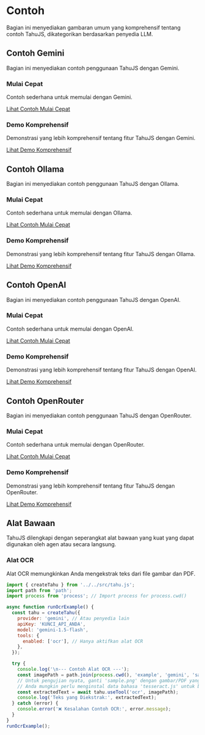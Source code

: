 # Contoh

Bagian ini menyediakan gambaran umum yang komprehensif tentang contoh TahuJS, dikategorikan berdasarkan penyedia LLM.

## Contoh Gemini

Bagian ini menyediakan contoh penggunaan TahuJS dengan Gemini.

### Mulai Cepat

Contoh sederhana untuk memulai dengan Gemini.

[Lihat Contoh Mulai Cepat](<../example/gemini/quick-start.js>)

### Demo Komprehensif

Demonstrasi yang lebih komprehensif tentang fitur TahuJS dengan Gemini.

[Lihat Demo Komprehensif](<../example/gemini/demo.js>)

## Contoh Ollama

Bagian ini menyediakan contoh penggunaan TahuJS dengan Ollama.

### Mulai Cepat

Contoh sederhana untuk memulai dengan Ollama.

[Lihat Contoh Mulai Cepat](<../example/ollama/quick-start.js>)

### Demo Komprehensif

Demonstrasi yang lebih komprehensif tentang fitur TahuJS dengan Ollama.

[Lihat Demo Komprehensif](<../example/ollama/demo.js>)

## Contoh OpenAI

Bagian ini menyediakan contoh penggunaan TahuJS dengan OpenAI.

### Mulai Cepat

Contoh sederhana untuk memulai dengan OpenAI.

[Lihat Contoh Mulai Cepat](<../example/openai/quick-start.js>)

### Demo Komprehensif

Demonstrasi yang lebih komprehensif tentang fitur TahuJS dengan OpenAI.

[Lihat Demo Komprehensif](<../example/openai/demo.js>)

## Contoh OpenRouter

Bagian ini menyediakan contoh penggunaan TahuJS dengan OpenRouter.

### Mulai Cepat

Contoh sederhana untuk memulai dengan OpenRouter.

[Lihat Contoh Mulai Cepat](<../example/openrouter/quick-start.js>)

### Demo Komprehensif

Demonstrasi yang lebih komprehensif tentang fitur TahuJS dengan OpenRouter.

[Lihat Demo Komprehensif](<../example/openrouter/demo.js>)

## Alat Bawaan

TahuJS dilengkapi dengan seperangkat alat bawaan yang kuat yang dapat digunakan oleh agen atau secara langsung.

### Alat OCR

Alat OCR memungkinkan Anda mengekstrak teks dari file gambar dan PDF.

```javascript
import { createTahu } from '../../src/tahu.js';
import path from 'path';
import process from 'process'; // Import process for process.cwd()

async function runOcrExample() {
  const tahu = createTahu({
    provider: 'gemini', // Atau penyedia lain
    apiKey: 'KUNCI_API_ANDA',
    model: 'gemini-1.5-flash',
    tools: {
      enabled: ['ocr'], // Hanya aktifkan alat OCR
    },
  });

  try {
    console.log('\n--- Contoh Alat OCR ---');
    const imagePath = path.join(process.cwd(), 'example', 'gemini', 'sample.png'); // Path ke gambar/PDF Anda
    // Untuk pengujian nyata, ganti 'sample.png' dengan gambar/PDF yang berisi teks.
    // Anda mungkin perlu menginstal data bahasa 'tesseract.js' untuk bahasa tertentu.
    const extractedText = await tahu.useTool('ocr', imagePath);
    console.log('Teks yang Diekstrak:', extractedText);
  } catch (error) {
    console.error('❌ Kesalahan Contoh OCR:', error.message);
  }
}
runOcrExample();
```
